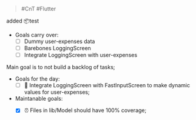 > #CnT #Flutter

added 📦test

- Goals carry over:
	- [ ] Dummy user-expenses data
	- [ ] Barebones LoggingScreen
	- [ ] Integrate LoggingScreen with user-expenses	

Main goal is to not build a backlog of tasks;

- Goals for the day:
	- [ ] 🚀 Integrate LoggingScreen with FastInputScreen to make dynamic values for user-expenses;

- Maintanable goals:
	- [x] ⏰ Files in lib/Model should have 100% coverage;

